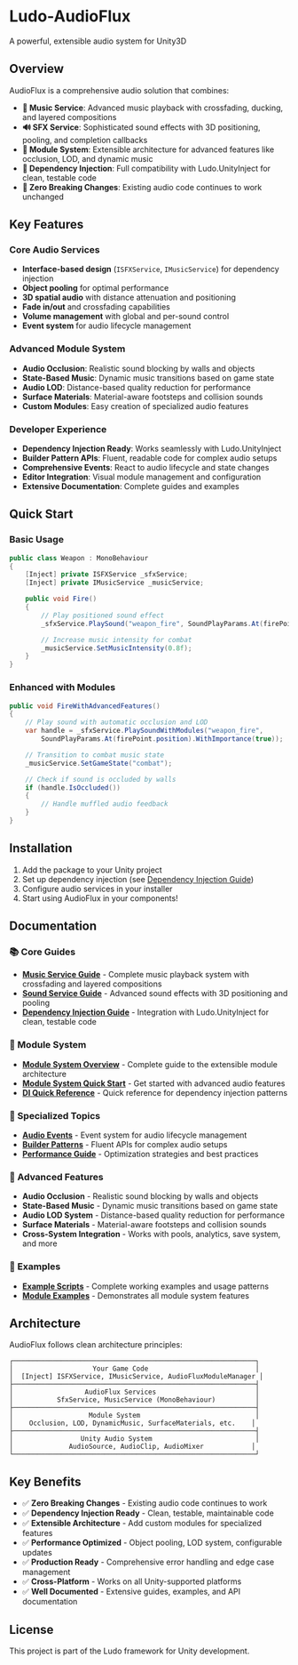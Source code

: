 # Ludo-AudioFlux

A powerful, extensible audio system for Unity3D

## Overview

AudioFlux is a comprehensive audio solution that combines:

- **🎵 Music Service**: Advanced music playback with crossfading, ducking, and layered compositions
- **🔊 SFX Service**: Sophisticated sound effects with 3D positioning, pooling, and completion callbacks
- **🧩 Module System**: Extensible architecture for advanced features like occlusion, LOD, and dynamic music
- **💉 Dependency Injection**: Full compatibility with Ludo.UnityInject for clean, testable code
- **🎯 Zero Breaking Changes**: Existing audio code continues to work unchanged

## Key Features

### Core Audio Services
- **Interface-based design** (`ISFXService`, `IMusicService`) for dependency injection
- **Object pooling** for optimal performance
- **3D spatial audio** with distance attenuation and positioning
- **Fade in/out** and crossfading capabilities
- **Volume management** with global and per-sound control
- **Event system** for audio lifecycle management

### Advanced Module System
- **Audio Occlusion**: Realistic sound blocking by walls and objects
- **State-Based Music**: Dynamic music transitions based on game state
- **Audio LOD**: Distance-based quality reduction for performance
- **Surface Materials**: Material-aware footsteps and collision sounds
- **Custom Modules**: Easy creation of specialized audio features

### Developer Experience
- **Dependency Injection Ready**: Works seamlessly with Ludo.UnityInject
- **Builder Pattern APIs**: Fluent, readable code for complex audio setups
- **Comprehensive Events**: React to audio lifecycle and state changes
- **Editor Integration**: Visual module management and configuration
- **Extensive Documentation**: Complete guides and examples

## Quick Start

### Basic Usage
```csharp
public class Weapon : MonoBehaviour
{
    [Inject] private ISFXService _sfxService;
    [Inject] private IMusicService _musicService;

    public void Fire()
    {
        // Play positioned sound effect
        _sfxService.PlaySound("weapon_fire", SoundPlayParams.At(firePoint.position));

        // Increase music intensity for combat
        _musicService.SetMusicIntensity(0.8f);
    }
}
```

### Enhanced with Modules
```csharp
public void FireWithAdvancedFeatures()
{
    // Play sound with automatic occlusion and LOD
    var handle = _sfxService.PlaySoundWithModules("weapon_fire",
        SoundPlayParams.At(firePoint.position).WithImportance(true));

    // Transition to combat music state
    _musicService.SetGameState("combat");

    // Check if sound is occluded by walls
    if (handle.IsOccluded())
    {
        // Handle muffled audio feedback
    }
}
```

## Installation

1. Add the package to your Unity project
2. Set up dependency injection (see [Dependency Injection Guide](Documentation/DependencyInjection.md))
3. Configure audio services in your installer
4. Start using AudioFlux in your components!

## Documentation

### 📚 Core Guides
- **[Music Service Guide](Documentation/MusicService.md)** - Complete music playback system with crossfading and layered compositions
- **[Sound Service Guide](Documentation/SoundService.md)** - Advanced sound effects with 3D positioning and pooling
- **[Dependency Injection Guide](Documentation/DependencyInjection.md)** - Integration with Ludo.UnityInject for clean, testable code

### 🧩 Module System
- **[Module System Overview](Documentation/ModuleSystem.md)** - Complete guide to the extensible module architecture
- **[Module System Quick Start](README-ModuleSystem.md)** - Get started with advanced audio features
- **[DI Quick Reference](Documentation/DI-QuickReference.md)** - Quick reference for dependency injection patterns

### 🎯 Specialized Topics
- **[Audio Events](Documentation/AudioEvents.md)** - Event system for audio lifecycle management
- **[Builder Patterns](Documentation/BuilderPatterns.md)** - Fluent APIs for complex audio setups
- **[Performance Guide](Documentation/Performance.md)** - Optimization strategies and best practices

### 🔧 Advanced Features
- **Audio Occlusion** - Realistic sound blocking by walls and objects
- **State-Based Music** - Dynamic music transitions based on game state
- **Audio LOD System** - Distance-based quality reduction for performance
- **Surface Materials** - Material-aware footsteps and collision sounds
- **Cross-System Integration** - Works with pools, analytics, save system, and more

### 📖 Examples
- **[Example Scripts](Examples/)** - Complete working examples and usage patterns
- **[Module Examples](Examples/ModuleSystemExample.cs)** - Demonstrates all module system features

## Architecture

AudioFlux follows clean architecture principles:

```
┌─────────────────────────────────────────────────────────────┐
│                    Your Game Code                           │
│  [Inject] ISFXService, IMusicService, AudioFluxModuleManager │
├─────────────────────────────────────────────────────────────┤
│                  AudioFlux Services                         │
│           SfxService, MusicService (MonoBehaviour)          │
├─────────────────────────────────────────────────────────────┤
│                   Module System                             │
│    Occlusion, LOD, DynamicMusic, SurfaceMaterials, etc.    │
├─────────────────────────────────────────────────────────────┤
│                 Unity Audio System                          │
│              AudioSource, AudioClip, AudioMixer            │
└─────────────────────────────────────────────────────────────┘
```

## Key Benefits

- ✅ **Zero Breaking Changes** - Existing audio code continues to work
- ✅ **Dependency Injection Ready** - Clean, testable, maintainable code
- ✅ **Extensible Architecture** - Add custom modules for specialized features
- ✅ **Performance Optimized** - Object pooling, LOD system, configurable updates
- ✅ **Production Ready** - Comprehensive error handling and edge case management
- ✅ **Cross-Platform** - Works on all Unity-supported platforms
- ✅ **Well Documented** - Extensive guides, examples, and API documentation

## License

This project is part of the Ludo framework for Unity development.